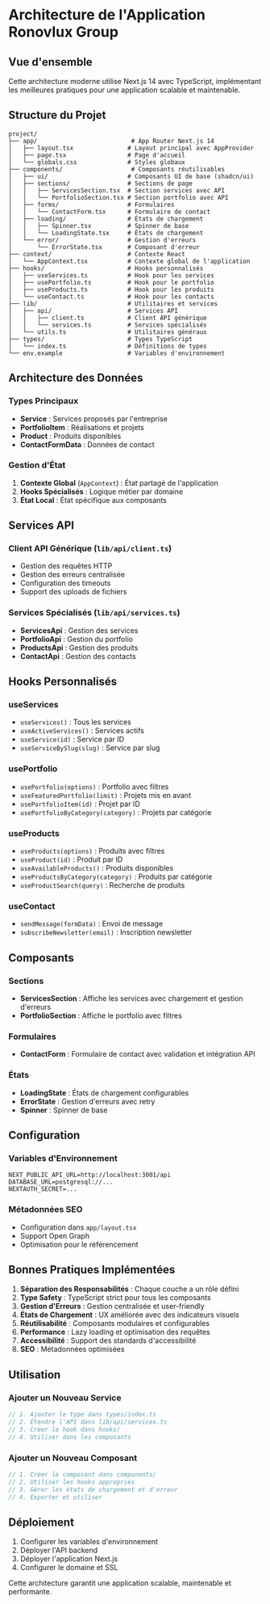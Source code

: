 # Architecture de l'Application Ronovlux Group

## Vue d'ensemble

Cette architecture moderne utilise Next.js 14 avec TypeScript, implémentant les meilleures pratiques pour une application scalable et maintenable.

## Structure du Projet

```
project/
├── app/                          # App Router Next.js 14
│   ├── layout.tsx               # Layout principal avec AppProvider
│   ├── page.tsx                 # Page d'accueil
│   └── globals.css              # Styles globaux
├── components/                   # Composants réutilisables
│   ├── ui/                      # Composants UI de base (shadcn/ui)
│   ├── sections/                # Sections de page
│   │   ├── ServicesSection.tsx  # Section services avec API
│   │   └── PortfolioSection.tsx # Section portfolio avec API
│   ├── forms/                   # Formulaires
│   │   └── ContactForm.tsx      # Formulaire de contact
│   ├── loading/                 # États de chargement
│   │   ├── Spinner.tsx          # Spinner de base
│   │   └── LoadingState.tsx     # États de chargement
│   └── error/                   # Gestion d'erreurs
│       └── ErrorState.tsx       # Composant d'erreur
├── context/                     # Contexte React
│   └── AppContext.tsx           # Contexte global de l'application
├── hooks/                       # Hooks personnalisés
│   ├── useServices.ts           # Hook pour les services
│   ├── usePortfolio.ts          # Hook pour le portfolio
│   ├── useProducts.ts           # Hook pour les produits
│   └── useContact.ts            # Hook pour les contacts
├── lib/                         # Utilitaires et services
│   ├── api/                     # Services API
│   │   ├── client.ts            # Client API générique
│   │   └── services.ts          # Services spécialisés
│   └── utils.ts                 # Utilitaires généraux
├── types/                       # Types TypeScript
│   └── index.ts                 # Définitions de types
└── env.example                  # Variables d'environnement
```

## Architecture des Données

### Types Principaux

- **Service** : Services proposés par l'entreprise
- **PortfolioItem** : Réalisations et projets
- **Product** : Produits disponibles
- **ContactFormData** : Données de contact

### Gestion d'État

1. **Contexte Global** (`AppContext`) : État partagé de l'application
2. **Hooks Spécialisés** : Logique métier par domaine
3. **État Local** : État spécifique aux composants

## Services API

### Client API Générique (`lib/api/client.ts`)

- Gestion des requêtes HTTP
- Gestion des erreurs centralisée
- Configuration des timeouts
- Support des uploads de fichiers

### Services Spécialisés (`lib/api/services.ts`)

- **ServicesApi** : Gestion des services
- **PortfolioApi** : Gestion du portfolio
- **ProductsApi** : Gestion des produits
- **ContactApi** : Gestion des contacts

## Hooks Personnalisés

### useServices
- `useServices()` : Tous les services
- `useActiveServices()` : Services actifs
- `useService(id)` : Service par ID
- `useServiceBySlug(slug)` : Service par slug

### usePortfolio
- `usePortfolio(options)` : Portfolio avec filtres
- `useFeaturedPortfolio(limit)` : Projets mis en avant
- `usePortfolioItem(id)` : Projet par ID
- `usePortfolioByCategory(category)` : Projets par catégorie

### useProducts
- `useProducts(options)` : Produits avec filtres
- `useProduct(id)` : Produit par ID
- `useAvailableProducts()` : Produits disponibles
- `useProductsByCategory(category)` : Produits par catégorie
- `useProductSearch(query)` : Recherche de produits

### useContact
- `sendMessage(formData)` : Envoi de message
- `subscribeNewsletter(email)` : Inscription newsletter

## Composants

### Sections
- **ServicesSection** : Affiche les services avec chargement et gestion d'erreurs
- **PortfolioSection** : Affiche le portfolio avec filtres

### Formulaires
- **ContactForm** : Formulaire de contact avec validation et intégration API

### États
- **LoadingState** : États de chargement configurables
- **ErrorState** : Gestion d'erreurs avec retry
- **Spinner** : Spinner de base

## Configuration

### Variables d'Environnement

```env
NEXT_PUBLIC_API_URL=http://localhost:3001/api
DATABASE_URL=postgresql://...
NEXTAUTH_SECRET=...
```

### Métadonnées SEO

- Configuration dans `app/layout.tsx`
- Support Open Graph
- Optimisation pour le référencement

## Bonnes Pratiques Implémentées

1. **Séparation des Responsabilités** : Chaque couche a un rôle défini
2. **Type Safety** : TypeScript strict pour tous les composants
3. **Gestion d'Erreurs** : Gestion centralisée et user-friendly
4. **États de Chargement** : UX améliorée avec des indicateurs visuels
5. **Réutilisabilité** : Composants modulaires et configurables
6. **Performance** : Lazy loading et optimisation des requêtes
7. **Accessibilité** : Support des standards d'accessibilité
8. **SEO** : Métadonnées optimisées

## Utilisation

### Ajouter un Nouveau Service

```typescript
// 1. Ajouter le type dans types/index.ts
// 2. Étendre l'API dans lib/api/services.ts
// 3. Créer le hook dans hooks/
// 4. Utiliser dans les composants
```

### Ajouter un Nouveau Composant

```typescript
// 1. Créer le composant dans components/
// 2. Utiliser les hooks appropriés
// 3. Gérer les états de chargement et d'erreur
// 4. Exporter et utiliser
```

## Déploiement

1. Configurer les variables d'environnement
2. Déployer l'API backend
3. Déployer l'application Next.js
4. Configurer le domaine et SSL

Cette architecture garantit une application scalable, maintenable et performante.
